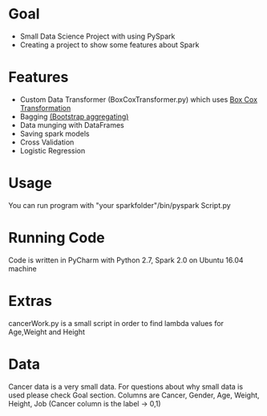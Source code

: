 # Goal
- Small Data Science Project with using PySpark
- Creating a project to show some features about Spark

# Features
- Custom Data Transformer (BoxCoxTransformer.py) which uses  [Box Cox Transformation](https://en.wikipedia.org/wiki/Power_transform#Box.E2.80.93Cox_transformation)
- Bagging [(Bootstrap aggregating)](https://en.wikipedia.org/wiki/Bootstrap_aggregating)
- Data munging with DataFrames
- Saving spark models
- Cross Validation
- Logistic Regression

# Usage
You can run program with "your sparkfolder"/bin/pyspark Script.py

# Running Code
Code is written in PyCharm with Python 2.7, Spark 2.0 on Ubuntu 16.04 machine

# Extras
cancerWork.py is a small script in order to find lambda values for Age,Weight and Height

# Data
Cancer data is a very small data. For questions about why small data is used please check Goal section.
Columns are Cancer, Gender, Age, Weight, Height, Job (Cancer column is the label -> 0,1)



